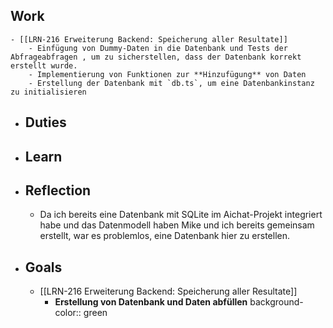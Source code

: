 ## Work
	- [[LRN-216 Erweiterung Backend: Speicherung aller Resultate]]
		- Einfügung von Dummy-Daten in die Datenbank und Tests der Abfrageabfragen , um zu sicherstellen, dass der Datenbank korrekt erstellt wurde.
		- Implementierung von Funktionen zur **Hinzufügung** von Daten
		- Erstellung der Datenbank mit `db.ts`, um eine Datenbankinstanz zu initialisieren
- ## Duties
- ## Learn
- ## Reflection
	- Da ich bereits eine Datenbank mit SQLite im Aichat-Projekt integriert habe und das Datenmodell haben Mike und ich bereits gemeinsam erstellt, war es problemlos, eine Datenbank hier zu erstellen.
- ## Goals
	- [[LRN-216 Erweiterung Backend: Speicherung aller Resultate]]
		- **Erstellung von Datenbank und Daten abfüllen**
		  background-color:: green